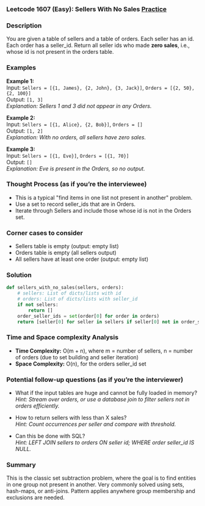 ### Leetcode 1607 (Easy): Sellers With No Sales [Practice](https://leetcode.com/problems/sellers-with-no-sales)

### Description  
You are given a table of sellers and a table of orders. Each seller has an id. Each order has a seller_id. Return all seller ids who made **zero sales**, i.e., whose id is not present in the orders table.

### Examples  

**Example 1:**  
Input: `Sellers = [{1, James}, {2, John}, {3, Jack}]`, `Orders = [{2, 50}, {2, 100}]`  
Output: `[1, 3]`  
*Explanation: Sellers 1 and 3 did not appear in any Orders.*

**Example 2:**  
Input: `Sellers = [{1, Alice}, {2, Bob}]`, `Orders = []`  
Output: `[1, 2]`  
*Explanation: With no orders, all sellers have zero sales.*

**Example 3:**  
Input: `Sellers = [{1, Eve}]`, `Orders = [{1, 70}]`  
Output: `[]`  
*Explanation: Eve is present in the Orders, so no output.*

### Thought Process (as if you’re the interviewee)  
- This is a typical "find items in one list not present in another" problem.
- Use a set to record seller_ids that are in Orders.
- Iterate through Sellers and include those whose id is not in the Orders set.

### Corner cases to consider  
- Sellers table is empty (output: empty list)
- Orders table is empty (all sellers output)
- All sellers have at least one order (output: empty list)

### Solution

```python
def sellers_with_no_sales(sellers, orders):
    # sellers: List of dicts/lists with id
    # orders: List of dicts/lists with seller_id
    if not sellers:
        return []
    order_seller_ids = set(order[0] for order in orders)
    return [seller[0] for seller in sellers if seller[0] not in order_seller_ids]
```

### Time and Space complexity Analysis  
- **Time Complexity:** O(m + n), where m = number of sellers, n = number of orders (due to set building and seller iteration)
- **Space Complexity:** O(n), for the orders seller_id set

### Potential follow-up questions (as if you’re the interviewer)  
- What if the input tables are huge and cannot be fully loaded in memory?   
  *Hint: Stream over orders, or use a database join to filter sellers not in orders efficiently.*

- How to return sellers with less than X sales?   
  *Hint: Count occurrences per seller and compare with threshold.*

- Can this be done with SQL?   
  *Hint: LEFT JOIN sellers to orders ON seller id; WHERE order seller_id IS NULL.*

### Summary
This is the classic set subtraction problem, where the goal is to find entities in one group not present in another. Very commonly solved using sets, hash-maps, or anti-joins. Pattern applies anywhere group membership and exclusions are needed.
